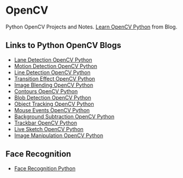 # OpenCV
Python OpenCV Projects and Notes. 
[Learn OpenCV Python](https://hackthedeveloper.com/python/opencv/) from Blog.

## Links to Python OpenCV Blogs
* [Lane Detection OpenCV Python](https://hackthedeveloper.com/lane-detection-opencv-python/)
* [Motion Detection OpenCV Python](https://hackthedeveloper.com/motion-detection-opencv/)
* [Line Detection OpenCV Python](https://hackthedeveloper.com/line-detection-opencv-python/)
* [Transition Effect OpenCV Python](https://hackthedeveloper.com/transition-effect-opencv/)
* [Image Blending OpenCV Python](https://hackthedeveloper.com/image-blending-opencv/)
* [Contours OpenCV Python](https://hackthedeveloper.com/contours-opencv-python/)
* [Blob Detection OpenCV Python](https://hackthedeveloper.com/blob-detection-opencv-python/)
* [Object Tracking OpenCV Python](https://hackthedeveloper.com/object-tracking-opencv/)
* [Mouse Events OpenCV Python](https://hackthedeveloper.com/mouse-events-opencv/)
* [Background Subtraction OpenCV Python](https://hackthedeveloper.com/background-subtraction-opencv/)
* [Trackbar OpenCV Python](https://hackthedeveloper.com/trackbar-opencv-python/)
* [Live Sketch OpenCV Python](https://hackthedeveloper.com/live-sketch-opencv-python/)
* [Image Manipulation OpenCV Python](https://hackthedeveloper.com/image-manipulation-opencv-python/)

## Face Recognition
* [Face Recognition Python](https://hackthedeveloper.com/face-recognition-python/)
